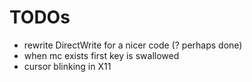 # TODOs

- rewrite DirectWrite for a nicer code (? perhaps done)
- when mc exists first key is swallowed
- cursor blinking in X11